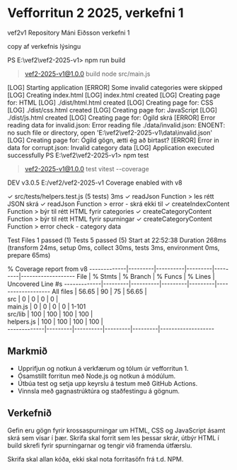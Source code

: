 # Vefforritun 2 2025, verkefni 1
vef2v1 Repository Máni Eiðsson verkefni 1

copy af verkefnis lýsingu

PS E:\vef2\vef2-2025-v1> npm run build


> vef2-2025-v1@1.0.0 build
> node src/main.js

[LOG] Starting application
[ERROR] Some invalid categories were skipped
[LOG] Creating index.html
[LOG] index.html created
[LOG] Creating page for: HTML
[LOG] ./dist/html.html created
[LOG] Creating page for: CSS
[LOG] ./dist/css.html created
[LOG] Creating page for: JavaScript
[LOG] ./dist/js.html created
[LOG] Creating page for: Ógild skrá
[ERROR] Error reading data for invalid.json: Error reading file ./data/invalid.json: ENOENT: no such file or directory, open 'E:\vef2\vef2-2025-v1\data\invalid.json'
[LOG] Creating page for: Ógild gögn, ætti ég að birtast?
[ERROR] Error in data for corrupt.json: Invalid category data
[LOG] Application executed successfully
PS E:\vef2\vef2-2025-v1> npm test

> vef2-2025-v1@1.0.0 test
> vitest --coverage


 DEV  v3.0.5 E:/vef2/vef2-2025-v1
      Coverage enabled with v8

 ✓ src/tests/helpers.test.js (5 tests) 3ms
   ✓ readJson Function > les rétt JSON skrá
   ✓ readJson Function > error - skrá ekki til
   ✓ createIndexContent Function > býr til rétt HTML fyrir categories
   ✓ createCategoryContent Function > býr til rétt HTML fyrir spurningar
   ✓ createCategoryContent Function > error check - category data

 Test Files  1 passed (1)
      Tests  5 passed (5)
   Start at  22:52:38
   Duration  268ms (transform 24ms, setup 0ms, collect 30ms, tests 3ms, environment 0ms, prepare 65ms)

 % Coverage report from v8
-------------|---------|----------|---------|---------|-------------------
File         | % Stmts | % Branch | % Funcs | % Lines | Uncovered Line #s
-------------|---------|----------|---------|---------|-------------------
All files    |   56.65 |       90 |      75 |   56.65 |                  
 src         |       0 |        0 |       0 |       0 |                  
  main.js    |       0 |        0 |       0 |       0 | 1-101            
 src/lib     |     100 |      100 |     100 |     100 |                  
  helpers.js |     100 |      100 |     100 |     100 |                  
-------------|---------|----------|---------|---------|-------------------

## Markmið

- Upprifjun og notkun á verkfærum og tólum úr vefforritun 1.
- Ósamstillt forritun með Node.js og notkun á módúlum.
- Útbúa test og setja upp keyrslu á testum með GitHub Actions.
- Vinnsla með gagnastrúktúra og staðfestingu á gögnum.

## Verkefnið

Gefin eru gögn fyrir krossaspurningar um HTML, CSS og JavaScript ásamt skrá sem vísar í þær. Skrifa skal forrit sem les þessar skrár, útbýr HTML í build skrefi fyrir spurningarnar og tengir við framenda útfærslu.

Skrifa skal allan kóða, ekki skal nota forritasöfn frá t.d. NPM.
